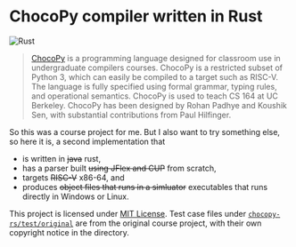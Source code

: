 # ChocoPy compiler written in Rust

![Rust](https://github.com/wwylele/chocopy-rs/workflows/Rust/badge.svg)

> [ChocoPy](https://chocopy.org/) is a programming language designed for classroom use in undergraduate compilers courses. ChocoPy is a restricted subset of Python 3, which can easily be compiled to a target such as RISC-V. The language is fully specified using formal grammar, typing rules, and operational semantics. ChocoPy is used to teach CS 164 at UC Berkeley. ChocoPy has been designed by Rohan Padhye and Koushik Sen, with substantial contributions from Paul Hilfinger.

So this was a course project for me. But I also want to try something else, so here it is, a second implementation that
 - is written in ~~java~~ rust,
 - has a parser built ~~using JFlex and CUP~~ from scratch,
 - targets ~~RISC-V~~ x86-64, and
 - produces ~~object files that runs in a simluator~~ executables that runs directly in Windows or Linux.

This project is licensed under [MIT License](LICENSE). Test case files under [`chocopy-rs/test/original`](chocopy-rs/test/original) are from the original course project, with their own copyright notice in the directory.

